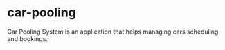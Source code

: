 # car-pooling
Car Pooling System is an application that helps managing cars scheduling and bookings.
